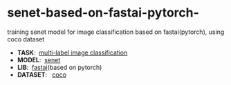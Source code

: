 # senet-based-on-fastai-pytorch-
training senet model for image classification based on fastai(pytorch), using coco dataset 


- <b>TASK</b>:&nbsp;&nbsp;[multi-label image classification](https://www.analyticsvidhya.com/blog/2019/04/build-first-multi-label-image-classification-model-python/)
- <b>MODEL</b>:&nbsp;&nbsp;[senet](https://arxiv.org/abs/1709.01507)
- <b>LIB</b>:&nbsp;&nbsp;[fastai](https://www.fast.ai/)(based on pytorch)
- <b>DATASET</b>: &nbsp;&nbsp;[coco](http://cocodataset.org/#download)
